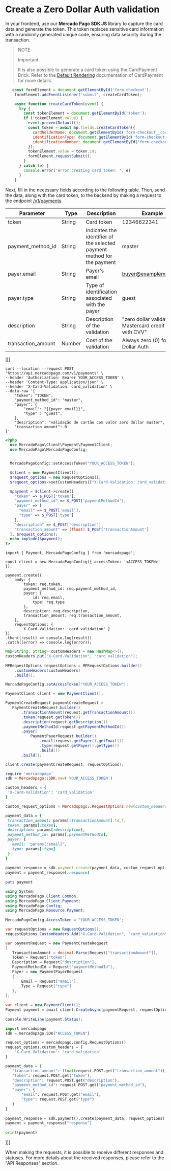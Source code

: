 # Create a Zero Dollar Auth validation

In your frontend, use our **Mercado Pago SDK JS** library to capture the card data and generate the token. This token replaces sensitive card information with a randomly generated unique code, ensuring data security during the transaction.

> NOTE
>
> Important
>
> It is also possible to generate a card token using the CardPayment Brick. Refer to the [Default Rendering](/developers/en/docs/checkout-bricks/card-payment-brick/default-rendering) documentation of CardPayment for more details.


```JavaScript
   const formElement = document.getElementById('form-checkout');
    formElement.addEventListener('submit', createCardToken);

    async function createCardToken(event) {
      try {
        const tokenElement = document.getElementById('token');
        if (!tokenElement.value) {
          event.preventDefault();
          const token = await mp.fields.createCardToken({
            cardholderName: document.getElementById('form-checkout__cardholderName').value,
            identificationType: document.getElementById('form-checkout__identificationType').value,
            identificationNumber: document.getElementById('form-checkout__identificationNumber').value,
          });
          tokenElement.value = token.id;
          formElement.requestSubmit();
        }
      } catch (e) {
        console.error('error creating card token: ', e)
      }
    }
```

Next, fill in the necessary fields according to the following table. Then, send the data, along with the card token, to the backend by making a request to the endpoint [/v1/payments](/developers/en/reference/payments/_payments/post).

| Parameter | Type | Description | Example |
|---|---|---|----|
| token | String | Card token | 12346622341 |
| payment_method_id | String | Indicates the identifier of the selected payment method for the payment | master |
| payer.email | String | Payer's email | buyer@examplemail.com |
| payer.type | String | Type of identification associated with the payer | guest |
| description | String | Description of the validation | "zero dollar validation for Mastercard credit card with CVV" |
| transaction_amount | Number | Cost of the validation | Always zero (0) for Zero Dollar Auth |

[[[
```curl
curl --location --request POST 'https://api.mercadopago.com/v1/payments' \
--header 'Authorization: Bearer YOUR_ACCESS_TOKEN' \
--header 'Content-Type: application/json' \
--header 'X-Card-Validation: card_validation' \
--data-raw '{
    "token": "TOKEN",
    "payment_method_id": "master",
    "payer": {
        "email": "{{payer_email}}",
        "type" : "guest",
    },
    "description": "validação de cartão com valor zero dollar master",
    "transaction_amount": 0
}'
```
```php
<?php
  use MercadoPago\Client\Payment\PaymentClient;
  use MercadoPago\MercadoPagoConfig;


  MercadoPagoConfig::setAccessToken("YOUR_ACCESS_TOKEN");

  $client = new PaymentClient();
  $request_options = new RequestOptions();
  $request_options->setCustomHeaders(["X-Card-Validation: card_validation"]);

  $payment = $client->create([
    "token" => $_POST['token'],
    "payment_method_id" => $_POST['paymentMethodId'],
    "payer" => [
      "email" => $_POST['email'],
      "type" => $_POST['type']
    ],
    "description" => $_POST['description'],
    "transaction_amount" => (float) $_POST['transactionAmount']
  ], $request_options);
  echo implode($payment);
?>
```
```node
import { Payment, MercadoPagoConfig } from 'mercadopago';

const client = new MercadoPagoConfig({ accessToken: '<ACCESS_TOKEN>' });

payment.create({
    body: { 
        token: req.token,
        payment_method_id: req.payment_method_id,
        payer: {
            id: req.email,
            type: req.type
        },
        description: req.description,
        transaction_amount: req.transaction_amount,
    },
    requestOptions: { 
        X-Card-Validation: 'card_validation' }
})
.then((result) => console.log(result))
.catch((error) => console.log(error));
```
```java
Map<String, String> customHeaders = new HashMap<>();
customHeaders.put("X-Card-Validation", "card_validation");
 
MPRequestOptions requestOptions = MPRequestOptions.builder()
    .customHeaders(customHeaders)
    .build();

MercadoPagoConfig.setAccessToken("YOUR_ACCESS_TOKEN");

PaymentClient client = new PaymentClient();

PaymentCreateRequest paymentCreateRequest =
   PaymentCreateRequest.builder()
       .transactionAmount(request.getTransactionAmount())
       .token(request.getToken())
       .description(request.getDescription())
       .paymentMethodId(request.getPaymentMethodId())
       .payer(
           PaymentPayerRequest.builder()
               .email(request.getPayer().getEmail())
               .type(request.getPayer().getType())
               .build())
       .build();

client.create(paymentCreateRequest, requestOptions);
```
```ruby
require 'mercadopago'
sdk = Mercadopago::SDK.new('YOUR_ACCESS_TOKEN')

custom_headers = {
 'X-Card-Validation': 'card_validation'
}

custom_request_options = Mercadopago::RequestOptions.new(custom_headers: custom_headers)

payment_data = {
 transaction_amount: params[:transactionAmount].to_f,
 token: params[:token],
 description: params[:description],
 payment_method_id: params[:paymentMethodId],
 payer: {
   email: 'params[:email]',
   type: params[:type]
 }
}
 
payment_response = sdk.payment.create(payment_data, custom_request_options)
payment = payment_response[:response]
 
puts payment
```
```csharp
using System;
using MercadoPago.Client.Common;
using MercadoPago.Client.Payment;
using MercadoPago.Config;
using MercadoPago.Resource.Payment;
 
MercadoPagoConfig.AccessToken = "YOUR_ACCESS_TOKEN";

var requestOptions = new RequestOptions();
requestOptions.CustomHeaders.Add("X-Card-Validation", "card_validation");

var paymentRequest = new PaymentCreateRequest
{
   TransactionAmount = decimal.Parse(Request["transactionAmount"]),
   Token = Request["token"],
   Description = Request["description"],
   PaymentMethodId = Request["paymentMethodId"],
   Payer = new PaymentPayerRequest
   {
       Email = Request["email"],
       Type = Request["type"]
   },
};
 
var client = new PaymentClient();
Payment payment = await client.CreateAsync(paymentRequest, requestOptions);
 
Console.WriteLine(payment.Status);
```
```python
import mercadopago
sdk = mercadopago.SDK("ACCESS_TOKEN")

request_options = mercadopago.config.RequestOptions()
request_options.custom_headers = {
    'X-Card-Validation': 'card_validation'
}

payment_data = {
   "transaction_amount": float(request.POST.get("transaction_amount")),
   "token": request.POST.get("token"),
   "description": request.POST.get("description"),
   "payment_method_id": request.POST.get("payment_method_id"),
   "payer": {
       "email": request.POST.get("email"),
       "type": request.POST.get("type")
   }
}
 
payment_response = sdk.payment().create(payment_data, request_options)
payment = payment_response["response"]
 
print(payment)
```
]]]

When making the requests, it is possible to receive different responses and statuses. For more details about the received responses, please refer to the "API Responses" section.


